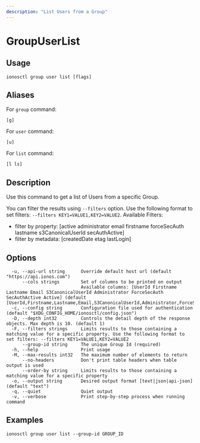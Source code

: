 ```yaml
---
description: "List Users from a Group"
---
```


# GroupUserList

## Usage

```text
ionosctl group user list [flags]
```

## Aliases

For `group` command:

```text
[g]
```

For `user` command:

```text
[u]
```

For `list` command:

```text
[l ls]
```

## Description

Use this command to get a list of Users from a specific Group.

You can filter the results using `--filters` option. Use the following format to set filters: `--filters KEY1=VALUE1,KEY2=VALUE2`.
Available Filters:
* filter by property: [active administrator email firstname forceSecAuth lastname s3CanonicalUserId secAuthActive]
* filter by metadata: [createdDate etag lastLogin]

## Options

```text
  -u, --api-url string      Override default host url (default "https://api.ionos.com")
      --cols strings        Set of columns to be printed on output 
                            Available columns: [UserId Firstname Lastname Email S3CanonicalUserId Administrator ForceSecAuth SecAuthActive Active] (default [UserId,Firstname,Lastname,Email,S3CanonicalUserId,Administrator,ForceSecAuth,SecAuthActive,Active])
  -c, --config string       Configuration file used for authentication (default "$XDG_CONFIG_HOME/ionosctl/config.json")
  -D, --depth int32         Controls the detail depth of the response objects. Max depth is 10. (default 1)
  -F, --filters strings     Limits results to those containing a matching value for a specific property. Use the following format to set filters: --filters KEY1=VALUE1,KEY2=VALUE2
      --group-id string     The unique Group Id (required)
  -h, --help                Print usage
  -M, --max-results int32   The maximum number of elements to return
      --no-headers          Don't print table headers when table output is used
      --order-by string     Limits results to those containing a matching value for a specific property
  -o, --output string       Desired output format [text|json|api-json] (default "text")
  -q, --quiet               Quiet output
  -v, --verbose             Print step-by-step process when running command
```

## Examples

```text
ionosctl group user list --group-id GROUP_ID
```

